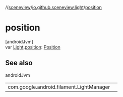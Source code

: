 //[sceneview](../../index.md)/[io.github.sceneview.light](index.md)/[position](position.md)

# position

[androidJvm]\
var [Light](index.md#1927638868%2FClasslikes%2F-1571379623).[position](position.md): [Position](../io.github.sceneview.math/index.md#945960193%2FClasslikes%2F-1571379623)

## See also

androidJvm

| | |
|---|---|
| com.google.android.filament.LightManager |  |
